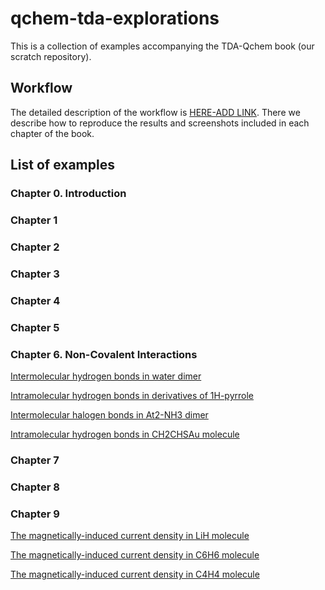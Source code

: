 # qchem-tda-explorations

This is a collection of examples accompanying the TDA-Qchem book (our scratch repository).

## Workflow

The detailed description of the workflow is [HERE-ADD LINK](link). 
There we describe how to reproduce the results and screenshots included in each chapter of the book.

## List of examples

### Chapter 0. Introduction

### Chapter 1

### Chapter 2

### Chapter 3

### Chapter 4

### Chapter 5

### Chapter 6. Non-Covalent Interactions

[Intermolecular hydrogen bonds in water dimer](H2OH2O_Hbonds/)

[Intramolecular hydrogen bonds in derivatives of 1H-pyrrole](C5H6ON2_Hbonds/)

[Intermolecular halogen bonds in At2-NH3 dimer](At2NH3_Xbonds/)

[Intramolecular hydrogen bonds in CH2CHSAu molecule](CH2CHSAu_Hbonds/)

### Chapter 7

### Chapter 8

### Chapter 9

[The magnetically-induced current density in LiH molecule](LiH_MICD/)

[The magnetically-induced current density in C6H6 molecule](C6H6_MICD/)

[The magnetically-induced current density in C4H4 molecule](C4H4_MICD/)

